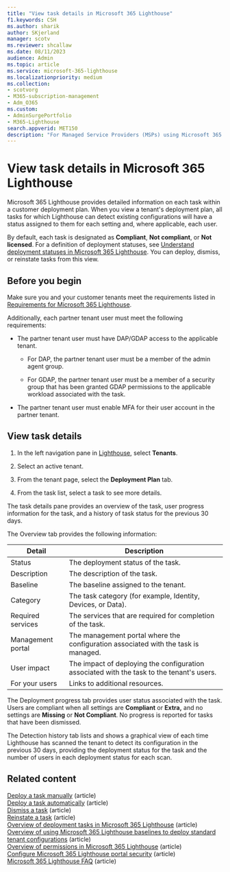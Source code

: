 ```yaml
---
title: "View task details in Microsoft 365 Lighthouse"
f1.keywords: CSH
ms.author: sharik
author: SKjerland
manager: scotv
ms.reviewer: shcallaw
ms.date: 08/11/2023
audience: Admin
ms.topic: article
ms.service: microsoft-365-lighthouse
ms.localizationpriority: medium
ms.collection:
- scotvorg
- M365-subscription-management
- Adm_O365
ms.custom:
- AdminSurgePortfolio
- M365-Lighthouse                         
search.appverid: MET150
description: "For Managed Service Providers (MSPs) using Microsoft 365 Lighthouse, learn how to view task details in Lighthouse."
---
```


# View task details in Microsoft 365 Lighthouse

Microsoft 365 Lighthouse provides detailed information on each task within a customer deployment plan. When you view a tenant's deployment plan, all tasks for which Lighthouse can detect existing configurations will have a status assigned to them for each setting and, where applicable, each user.

By default, each task is designated as **Compliant**, **Not compliant**, or **Not licensed**. For a definition of deployment statuses, see [Understand deployment statuses in Microsoft 365 Lighthouse](m365-lighthouse-understand-deployment-statuses.md). You can deploy, dismiss, or reinstate tasks from this view.

## Before you begin

Make sure you and your customer tenants meet the requirements listed in [Requirements for Microsoft 365 Lighthouse](m365-lighthouse-requirements.md).

Additionally, each partner tenant user must meet the following requirements:

- The partner tenant user must have DAP/GDAP access to the applicable tenant.

  - For DAP, the partner tenant user must be a member of the admin agent group.

  - For GDAP, the partner tenant user must be a member of a security group that has been granted GDAP permissions to the applicable workload associated with the task.
  
- The partner tenant user must enable MFA for their user account in the partner tenant.

## View task details

1. In the left navigation pane in <a href="https://go.microsoft.com/fwlink/p/?linkid=2168110" target="_blank">Lighthouse</a>, select **Tenants**.

2. Select an active tenant.

3. From the tenant page, select the **Deployment Plan** tab.

4. From the task list, select a task to see more details.

The task details pane provides an overview of the task, user progress information for the task, and a history of task status for the previous 30 days. 

The Overview tab provides the following information:

|Detail|Description|
|---|---|
|Status|The deployment status of the task.|
|Description|The description of the task.|
|Baseline|The baseline assigned to the tenant.|
|Category|The task category (for example, Identity, Devices, or Data).|
|Required services|The services that are required for completion of the task.|
|Management portal|The management portal where the configuration associated with the task is managed.|
|User impact|The impact of deploying the configuration associated with the task to the tenant's users.|
|For your users|Links to additional resources.|

The Deployment progress tab provides user status associated with the task. Users are compliant when all settings are **Compliant** or **Extra,** and no settings are **Missing** or **Not Compliant**. No progress is reported for tasks that have been dismissed.

The Detection history tab lists and shows a graphical view of each time Lighthouse has scanned the tenant to detect its configuration in the previous 30 days, providing the deployment status for the task and the number of users in each deployment status for each scan.  

## Related content

[Deploy a task manually](m365-lighthouse-deploy-task-manually.md) (article)\
[Deploy a task automatically](m365-lighthouse-deploy-task-automatically.md) (article)\
[Dismiss a task](m365-lighthouse-dismiss-task.md) (article)\
[Reinstate a task](m365-lighthouse-reinstate-task.md) (article)\
[Overview of deployment tasks in Microsoft 365 Lighthouse](m365-lighthouse-overview-deployment-task.md) (article)\
[Overview of using Microsoft 365 Lighthouse baselines to deploy standard tenant configurations](m365-lighthouse-deploy-standard-tenant-configurations-overview.md) (article)\
[Overview of permissions in Microsoft 365 Lighthouse](m365-lighthouse-overview-of-permissions.md) (article)\
[Configure Microsoft 365 Lighthouse portal security](m365-lighthouse-configure-portal-security.md) (article)\
[Microsoft 365 Lighthouse FAQ](m365-lighthouse-faq.yml) (article)
